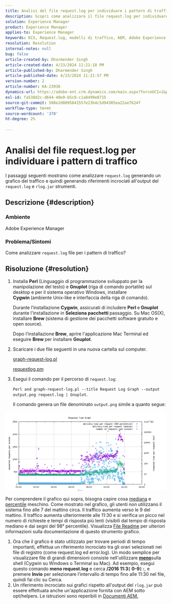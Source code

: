 ```yaml
---
title: Analisi del file request.log per individuare i pattern di traffico
description: Scopri come analizzare il file request.log per individuare i pattern di traffico in Adobe Experience Manager.
solution: Experience Manager
product: Experience Manager
applies-to: Experience Manager
keywords: KCS, Request.log, modelli di traffico, AEM, Adobe Experience Manager, grafico registro richieste
resolution: Resolution
internal-notes: null
bug: false
article-created-by: Dharmender Singh
article-created-date: 4/23/2024 11:21:18 PM
article-published-by: Dharmender Singh
article-published-date: 4/23/2024 11:21:57 PM
version-number: 2
article-number: KA-23936
dynamics-url: https://adobe-ent.crm.dynamics.com/main.aspx?forceUCI=1&pagetype=entityrecord&etn=knowledgearticle&id=c8bcc82f-c801-ef11-a1fd-6045bd026dc7
exl-id: fa538d2c-d644-40e9-b5c8-c1a8499e8715
source-git-commit: 508e2d0095841557e23b4c5d94305ea22ae7624f
workflow-type: tm+mt
source-wordcount: '370'
ht-degree: 2%

---
```


# Analisi del file request.log per individuare i pattern di traffico


I passaggi seguenti mostrano come analizzare `request.log` generando un grafico del traffico e quindi generando riferimenti incrociati all&#39;output del `request.log` e `rlog.jar` strumenti.

## Descrizione {#description}


### <b>Ambiente</b>

Adobe Experience Manager



### <b>Problema/Sintomi</b>

Come analizzare `request.log` file per i pattern di traffico?


## Risoluzione {#resolution}


1. Installa <b>Perl </b>(Linguaggio di programmazione sviluppato per la manipolazione del testo) e <b>Gnuplot </b>(riga di comando portatile) sul desktop e per il sistema operativo Windows, installare <b>Cygwin </b>(ambiente Unix-like e interfaccia della riga di comando).

   Durante l’installazione <b>Cygwin</b>, assicurati di includere <b>Perl </b>e<b> Gnuplot</b> durante l&#39;installazione in <b>Seleziona pacchetti </b>passaggio. Su Mac OS(X), installare <b>Brew </b>(sistema di gestione dei pacchetti software gratuito e open source).


   Dopo l’installazione <b>Brew</b>, aprire l&#39;applicazione Mac Terminal ed eseguire <b>Brew </b>per installare <b>Gnuplot</b>.
2. Scaricare i due file seguenti in una nuova cartella sul computer.

   [graph-request-log.pl](https://raw.githubusercontent.com/joerghoh/cq5-utils/master/scripts/request.log/graph-request-log.pl)

   [requestlog.pm](https://raw.githubusercontent.com/joerghoh/cq5-utils/master/scripts/request.log/requestlog.pm)
3. Esegui il comando per il percorso di `request.log`: <b> </b>


   `Perl and graph-request-log.pl --title Request Log Graph --output output.png request.log | Gnuplot`.


   Il comando genera un file denominato `output.png` simile a quanto segue:


![](assets/23a59622-99e7-ee11-904d-6045bd006b3d.png)

Per comprendere il grafico qui sopra, bisogna capire cosa [mediana](https://www.mathsisfun.com/definitions/median.html) e [percentile](https://www.mathsisfun.com/data/percentiles.html) meschino. Come mostrato nel grafico, gli utenti non utilizzano il sistema fino alle 7 del mattino circa. Il traffico aumenta verso le 9 del mattino. Il traffico aumenta ulteriormente alle 11:30 e si verifica un picco nel numero di richieste e tempi di risposta più lenti (visibili dal tempo di risposta mediano e dai segni del 98° percentile). Visualizza [File Readme](https://github.com/joerghoh/cq5-utils/tree/master/scripts/request.log) per ulteriori informazioni sulla documentazione di questo strumento grafico.

1. Ora che il grafico è stato utilizzato per trovare periodi di tempo importanti, effettua un riferimento incrociato tra gli orari selezionati nei file di registro (come request.log ed error.log). Un modo semplice per visualizzare file di grandi dimensioni consiste nell&#39;utilizzare <b>[meno](https://en.wikipedia.org/wiki/Less_%28Unix%29)</b>sulla shell (Cygwin su Windows o Terminal su Mac). Ad esempio, esegui questo comando <b>meno request.log</b> e cerca <b>/2016 11:3`[` 0-9`]` :</b>, e premere <b>Invio</b> per selezionare l’intervallo di tempo fino alle 11:30 nel file, quindi fai clic su Cerca.<br>
2. Un riferimento incrociato sui grafici rispetto all&#39;output del `rlog.jar` può essere effettuata anche un&#39;applicazione fornita con AEM sotto opt/helpers. Le istruzioni sono reperibili in [Documenti AEM.](https://experienceleague.adobe.com/it/docs/experience-manager-release-information/aem-release-updates/previous-updates/aem-previous-versions)
